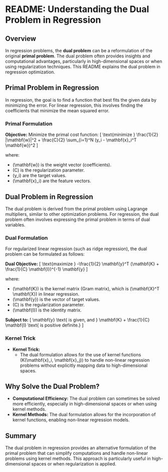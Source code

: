 # README: Understanding the Dual Problem in Regression

## Overview 
In regression problems, the **dual problem** can be a reformulation of the original **primal problem**. The dual problem often provides insights and computational advantages, particularly in high-dimensional spaces or when using regularization techniques. This README explains the dual problem in regression optimization.

## Primal Problem in Regression

In regression, the goal is to find a function that best fits the given data by minimizing the error. For linear regression, this involves finding the coefficients that minimize the mean squared error.

### Primal Formulation

**Objective:**
Minimize the primal cost function:
\[ \text{minimize } \frac{1}{2} \|\mathbf{w}\|^2 + \frac{C}{2} \sum_{i=1}^N (y_i - \mathbf{x}_i^T \mathbf{w})^2 \]

where:
- \(\mathbf{w}\) is the weight vector (coefficients).
- \(C\) is the regularization parameter.
- \(y_i\) are the target values.
- \(\mathbf{x}_i\) are the feature vectors.

## Dual Problem in Regression

The dual problem is derived from the primal problem using Lagrange multipliers, similar to other optimization problems. For regression, the dual problem often involves expressing the primal problem in terms of dual variables.

### Dual Formulation

For regularized linear regression (such as ridge regression), the dual problem can be formulated as follows:

**Dual Objective:**
\[ \text{maximize } -\frac{1}{2} \mathbf{y}^T (\mathbf{K} + \frac{1}{C} \mathbf{I})^{-1} \mathbf{y} \]

where:
- \(\mathbf{K}\) is the kernel matrix (Gram matrix), which is \(\mathbf{X}^T \mathbf{X}\) in linear regression.
- \(\mathbf{y}\) is the vector of target values.
- \(C\) is the regularization parameter.
- \(\mathbf{I}\) is the identity matrix.

**Subject to:**
\[ \mathbf{y} \text{ is given, and } \mathbf{K} + \frac{1}{C} \mathbf{I} \text{ is positive definite.} \]

### Kernel Trick

- **Kernel Trick:**
  - The dual formulation allows for the use of kernel functions \(K(\mathbf{x}_i, \mathbf{x}_j)\) to handle non-linear regression problems without explicitly mapping data to high-dimensional spaces.

## Why Solve the Dual Problem?

- **Computational Efficiency:** The dual problem can sometimes be solved more efficiently, especially in high-dimensional spaces or when using kernel methods.
- **Kernel Methods:** The dual formulation allows for the incorporation of kernel functions, enabling non-linear regression models.

## Summary

The dual problem in regression provides an alternative formulation of the primal problem that can simplify computations and handle non-linear problems using kernel methods. This approach is particularly useful in high-dimensional spaces or when regularization is applied.

